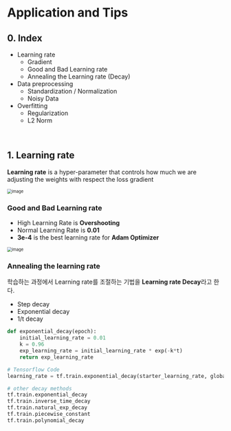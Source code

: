 # Application and Tips

## 0. Index

- Learning rate
  - Gradient
  - Good and Bad Learning rate
  - Annealing the Learning rate (Decay)
- Data preprocessing
  - Standardization / Normalization
  - Noisy Data
- Overfitting
  - Regularization
  - L2 Norm

<br/>

## 1. Learning rate

**Learning rate** is a hyper-parameter that controls how much we are adjusting the weights with respect the loss gradient

<img src="https://user-images.githubusercontent.com/64063767/117673980-41d4ed80-b1e6-11eb-9fbf-a745f64c1682.png" alt="image" style="zoom: 67%;" />

### Good and Bad Learning rate

- High Learning Rate is **Overshooting**
- Normal Learning Rate is **0.01**
-  **3e-4** is the best learning rate for **Adam Optimizer**

<img src="https://user-images.githubusercontent.com/64063767/117675284-64b3d180-b1e7-11eb-81dd-19c8e264dda6.png" alt="image" style="zoom: 67%;" />

### Annealing the learning rate

학습하는 과정에서 Learning rate를 조절하는 기법을 **Learning rate Decay**라고 한다.

- Step decay
- Exponential decay
- 1/t decay

```python
def exponential_decay(epoch):
    initial_learning_rate = 0.01
    k = 0.96
    exp_learning_rate = initial_learning_rate * exp(-k*t)
    return exp_learning_rate

# Tensorflow Code
learning_rate = tf.train.exponential_decay(starter_learning_rate, global_step, 1000, 0.96, staircase=True)

# other decay methods
tf.train.exponential_decay
tf.train.inverse_time_decay
tf.train.natural_exp_decay
tf.train.piecewise_constant
tf.train.polynomial_decay
```